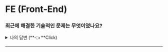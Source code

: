# FE (Front-End)

### 최근에 해결한 기술적인 문제는 무엇이였나요?

<details>
  <summary>나의 답변 (**👈 **Click)</summary>
  
  티몬 메인홈을 크롬 라이트하우스를 통해서 성능 점수를 50점대에서 70점대까지 올린 경험이 있습니다.     
  
  초기 렌더링 속도를 3.9 → 1.9초까지 단축시켰습니다.
    
  렌더링 속도를 높이기 위해서 swiper 활성화를 뷰포트에 맞게 제어하고, 불필요한 태그를 제거하는 등 성능 최적화 작업을 진행하였습니다.
</details>

---
